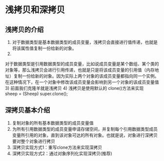 # 浅拷贝和深拷贝

## 浅拷贝的介绍

1) 对于数据类型是基本数据类型的成员变量，浅拷贝会直接进行值传递，也就是将该属性值复制一份给新的对象。
2)
对于数据类型是引用数据类型的成员变量，比如说成员变量是某个数组、某个类的对象等，那么浅拷贝会进行引用传递，也就是只是将该成员变量的引用值（内存地址）复制一份给新的对象。因为实际上两个对象的该成员变量都指向同一个实例。在这种情况下，在一个对象中修改该成员变量会影响到另一个对象的该成员变量值
3) 前面我们克隆羊就是浅拷贝
4) 浅拷贝是使用默认的 clone()方法来实现 \
   sheep = (Sheep) super.clone();

## 深拷贝基本介绍

1) 复制对象的所有基本数据类型的成员变量值
2) 为所有引用数据类型的成员变量申请存储空间，并复制每个引用数据类型成员变量所引用的对象，直到该对象可达的所有对象。也就是说，对象进行深拷贝要对整个对象进行拷贝
3) 深拷贝实现方式1：重写clone方法来实现深拷贝
4) 深拷贝实现方式2：通过对象序列化实现深拷贝(推荐)